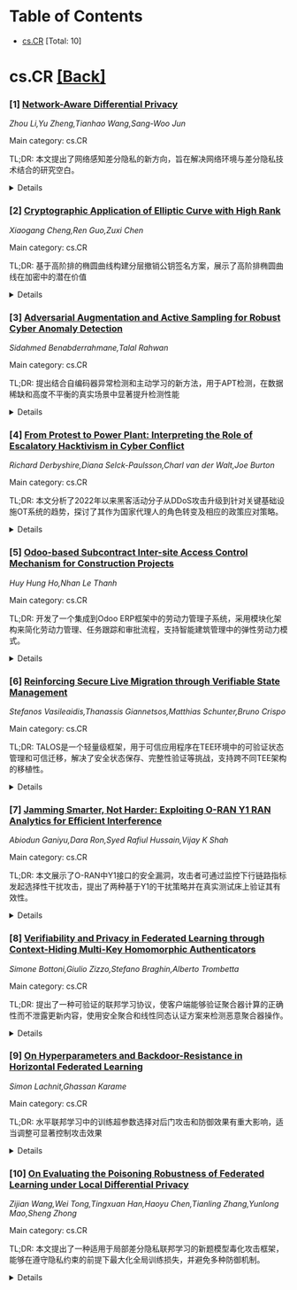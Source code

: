 <div id=toc></div>

# Table of Contents

- [cs.CR](#cs.CR) [Total: 10]


<div id='cs.CR'></div>

# cs.CR [[Back]](#toc)

### [1] [Network-Aware Differential Privacy](https://arxiv.org/abs/2509.04710)
*Zhou Li,Yu Zheng,Tianhao Wang,Sang-Woo Jun*

Main category: cs.CR

TL;DR: 本文提出了网络感知差分隐私的新方向，旨在解决网络环境与差分隐私技术结合的研究空白。


<details>
  <summary>Details</summary>
Motivation: 当前差分隐私研究主要集中在去中心化方向（如本地DP和混洗DP），但缺乏对网络通信环境下DP机制的系统性研究和专门优化。

Method: 通过识别网络安全和网络拓扑两个关键领域，探索网络研究如何为DP的设计和部署提供实质性贡献。

Result: 提出了网络感知差分隐私的研究框架，为DP在不同网络环境中的适配和优化提供了新的研究方向。

Conclusion: 这项工作旨在鼓励更多研究关注DP在各种网络环境中的部署优化，填补网络与DP交叉领域的研究空白。

Abstract: Differential privacy (DP) is a privacy-enhancement technology (PET) that
receives prominent attention from the academia, industry, and government. One
main development over the past decade has been the decentralization of DP,
including local DP and shuffle DP. Despite that decentralized DP heavily relies
on network communications for data collection,we found that: 1) no systematic
study has surveyed the research opportunities at the intersection of networking
and DP; 2) nor have there been significant efforts to develop DP mechanisms
that are explicitly tailored for network environments. In this paper, we seek
to address this gap by initiating a new direction of network-aware DP. We
identified two focus areas where the network research can offer substantive
contributions to the design and deployment of DP, related to network security
and topology. Through this work, we hope to encourage more research that
adapt/optimize DP's deployment in various network environments.

</details>


### [2] [Cryptographic Application of Elliptic Curve with High Rank](https://arxiv.org/abs/2509.04941)
*Xiaogang Cheng,Ren Guo,Zuxi Chen*

Main category: cs.CR

TL;DR: 基于高阶排的椭圆曲线构建分层撤销公钥签名方案，展示了高阶排椭圆曲线在加密中的潜在价值


<details>
  <summary>Details</summary>
Motivation: 排查高的椭圆曲线在敏捷性和安全性方面都优于传统RSA和有限域离散对数加密，但之前未被应用于加密方案

Method: 利用高阶排的椭圆曲线构建公钥签名方案，其中排名决定了撤销树的高度

Result: 虽然某些方面效率不高，但成功展示了高阶排椭圆曲线在加密中的重要价值

Conclusion: 高阶排椭圆曲线对加密应用具有重要价值，所提出的技术和假设可扩展到其他加密构建中

Abstract: Elliptic curve cryptography is better than traditional cryptography based on
RSA and discrete logarithm of finite field in terms of efficiency and security.
In this paper, we show how to exploit elliptic curve with high rank, which has
not been used in cryptography before, to construct cryptographic schemes.
Concretely we demonstrate how to construct public key signature scheme with
hierarchy revocation based on elliptic curve with high rank, where the rank
determines the height of the revocation tree. Although our construction is not
very efficient in some sense, our construction shows elliptic curve with high
rank is valuable and important for cryptographic usage. The technique and
assumption presented can surely be used for other cryptographic constructions.

</details>


### [3] [Adversarial Augmentation and Active Sampling for Robust Cyber Anomaly Detection](https://arxiv.org/abs/2509.04999)
*Sidahmed Benabderrahmane,Talal Rahwan*

Main category: cs.CR

TL;DR: 提出结合自编码器异常检测和主动学习的新方法，用于APT检测，在数据稀缺和高度不平衡的真实场景中显著提升检测性能


<details>
  <summary>Details</summary>
Motivation: APT攻击具有隐蔽性和长期性，传统监督学习需要大量标注数据，而现实场景中标注数据稀缺且APT样本极少（仅占0.004%）

Method: 基于注意力对抗双自编码器的异常检测框架，结合主动学习循环，选择性查询不确定样本的标签来减少标注成本

Result: 在DARPA透明计算项目的真实溯源数据上测试，覆盖多种操作系统，在两种攻击场景中均显著优于现有方法，检测率大幅提升

Conclusion: 该方法能够以最少的数据有效学习，减少对大量人工标注的依赖，为APT检测提供了有效的解决方案

Abstract: Advanced Persistent Threats (APTs) present a considerable challenge to
cybersecurity due to their stealthy, long-duration nature. Traditional
supervised learning methods typically require large amounts of labeled data,
which is often scarce in real-world scenarios. This paper introduces a novel
approach that combines AutoEncoders for anomaly detection with active learning
to iteratively enhance APT detection. By selectively querying an oracle for
labels on uncertain or ambiguous samples, our method reduces labeling costs
while improving detection accuracy, enabling the model to effectively learn
with minimal data and reduce reliance on extensive manual labeling. We present
a comprehensive formulation of the Attention Adversarial Dual AutoEncoder-based
anomaly detection framework and demonstrate how the active learning loop
progressively enhances the model's performance. The framework is evaluated on
real-world, imbalanced provenance trace data from the DARPA Transparent
Computing program, where APT-like attacks account for just 0.004\% of the data.
The datasets, which cover multiple operating systems including Android, Linux,
BSD, and Windows, are tested in two attack scenarios. The results show
substantial improvements in detection rates during active learning,
outperforming existing methods.

</details>


### [4] [From Protest to Power Plant: Interpreting the Role of Escalatory Hacktivism in Cyber Conflict](https://arxiv.org/abs/2509.05104)
*Richard Derbyshire,Diana Selck-Paulsson,Charl van der Walt,Joe Burton*

Main category: cs.CR

TL;DR: 本文分析了2022年以来黑客活动分子从DDoS攻击升级到针对关键基础设施OT系统的趋势，探讨了其作为国家代理人的角色转变及相应的政策应对策略。


<details>
  <summary>Details</summary>
Motivation: 研究黑客活动分子战术升级背后的战略动机，分析国家如何容忍、鼓励或利用这些组织作为代理人，在模糊 activism、网络犯罪和国家赞助行动界限的冲突中发挥作用。

Method: 提出了一种基于行动影响、对国家意识形态的契合度以及东道国参与程度来解读黑客活动分子的新方法，为理解这一现象提供了结构化分析框架。

Result: 揭示了黑客活动分子从抗议活动向类似网络战争行为的转变趋势，明确了其对国际安全稳定的威胁，并建立了分类评估体系。

Conclusion: 需要制定针对性的政策和安全策略来应对这一不断演变的威胁，为网络安全政策、治理以及非国家网络行为体与国家利益日益交织的讨论做出贡献。

Abstract: Since 2022, hacktivist groups have escalated their tactics, expanding from
distributed denial-of-service attacks and document leaks to include targeting
operational technology (OT). By 2024, attacks on the OT of critical national
infrastructure (CNI) had been linked to partisan hacktivist efforts in ongoing
geopolitical conflicts, demonstrating a shift from protest to something more
resembling cyber warfare. This escalation raises critical questions about the
classification of these groups and the appropriate state response to their
growing role in destabilizing international security.
  This paper examines the strategic motivations behind escalatory hacktivism,
highlighting how states may tolerate, encourage, or leverage hacktivist groups
as proxies in conflicts that blur the lines between activism, cybercrime, and
state-sponsored operations. We introduce a novel method for interpreting
hacktivists based on the impact of their actions, alignment to state ideology,
and host state involvement, offering a structured approach to understanding the
phenomenon. Finally, we assess policy and security implications, particularly
for host and victim states, and propose strategies to address this evolving
threat. By doing so, this paper contributes to international discussions on
cyber security policy, governance, and the increasing intersection between
non-state cyber actors and state interests.

</details>


### [5] [Odoo-based Subcontract Inter-site Access Control Mechanism for Construction Projects](https://arxiv.org/abs/2509.05149)
*Huy Hung Ho,Nhan Le Thanh*

Main category: cs.CR

TL;DR: 开发了一个集成到Odoo ERP框架中的劳动力管理子系统，采用模块化架构来简化劳动力管理、任务跟踪和审批流程，支持智能建筑管理中的弹性劳动力模式。


<details>
  <summary>Details</summary>
Motivation: Construction 4.0时代下，建筑行业采用智能灵活的 outsourcing 和分包策略，但面临层次集成管理和跨场地协作协调的挑战，需要新的管理系统来支持弹性劳动力模式。

Method: 采用三管齐下的方法：混合访问控制、第三方集成实现跨域通信、基于角色的跨场地映射算法；使用树状索引结构和拉格朗日插值法提高角色映射效率；通过统一的属性映射中心支持不同程度的定制化。

Result: 系统在高用户量和离线条件下表现出鲁棒性；实验结果显示数据库性能和工作流适应性得到改善，支持可扩展的企业级解决方案。

Conclusion: 该系统能够满足智能建筑管理不断发展的需求，为建筑行业提供了有效的弹性劳动力管理解决方案，支持动态扩展的劳动力模型和跨组织协作。

Abstract: In the era of Construction 4.0, the industry is embracing a new paradigm of
labor elasticity, driven by smart and flexible outsourcing and subcontracting
strategies. The increased reliance on specialized subcontractors enables
companies to scale labor dynamically based on project demands. This adaptable
workforce model presents challenges in managing hierarchical integration and
coordinating inter-site collaboration. Our design introduces a subsystem
integrated into the Odoo ERP framework, employing a modular architecture to
streamline labor management, task tracking, and approval workflows. The system
adopts a three-pronged approach to ensure synchronized data exchange between
general contractors and subcontractors, while maintaining both security and
operational independence. The system features hybrid access control,
third-party integration for cross-domain communication, and role-based mapping
algorithm across sites. The system supports varying degrees of customization
through a unified and consolidated attribute mapping center. This center
leverages a tree-like index structure and Lagrange interpolation method to
enhance the efficiency of role mapping. Demonstrations highlight practical
application in outsourcing, integration, and scalability scenarios, confirming
the system's robustness under high user volumes and in offline conditions.
Experimental results further show improvements in database performance and
workflow adaptability to support a scalable, enterprise-level solution that
aligns with the evolving demands of smart construction management.

</details>


### [6] [Reinforcing Secure Live Migration through Verifiable State Management](https://arxiv.org/abs/2509.05150)
*Stefanos Vasileaidis,Thanassis Giannetsos,Matthias Schunter,Bruno Crispo*

Main category: cs.CR

TL;DR: TALOS是一个轻量级框架，用于可信应用程序在TEE环境中的可验证状态管理和可信迁移，解决了安全状态保存、完整性验证等挑战，支持跨不同TEE架构的移植性。


<details>
  <summary>Details</summary>
Motivation: 现代分布式系统中需要支持可信应用程序在TEE环境中的实时迁移，但面临安全状态保存、完整性验证、防重放和防回滚、防止未授权克隆等独特挑战。

Method: 基于最小化信任假设原则，将TA视为不可信直到明确验证，不依赖可信第三方。集成内存自省和控制流图提取技术，确保迁移应用的完整性和安全启动。

Result: 实现了强安全保证同时保持效率，适用于去中心化环境，支持Intel SGX和RISC-V Keystone等多种TEE架构，证明了框架的可移植性。

Conclusion: TALOS框架为可信应用程序迁移提供了有效的解决方案，在保持安全性的同时实现了跨TEE架构的可移植性，适用于现代网络服务网格中的协同计算需求。

Abstract: Live migration of applications is a fundamental capability for enabling
resilient computing in modern distributed systems. However, extending this
functionality to trusted applications (TA) -- executing within Trusted
Execution Environments (TEEs) -- introduces unique challenges such as secure
state preservation, integrity verification, replay and rollback prevention, and
mitigation of unauthorized cloning of TAs. We present TALOS, a lightweight
framework for verifiable state management and trustworthy application
migration. While our implementation is prototyped and evaluated using Intel SGX
with the Gramine LibOS and RISC-V Keystone (evidencing the framework's
portability across diverse TEEs), its design is agnostic to the underlying TEE
architecture. Such agility is a necessity in today's network service mesh
(collaborative computing across the continuum) where application workloads must
be managed across domain boundaries in a harmonized fashion. TALOS is built
around the principle of minimizing trust assumptions: TAs are treated as
untrusted until explicitly verified, and the migration process does not rely on
a trusted third party. To ensure both the integrity and secure launch of the
migrated application, TALOS integrates memory introspection and control-flow
graph extraction, enabling robust verification of state continuity and
execution flow. Thereby achieving strong security guarantees while maintaining
efficiency, making it suitable for decentralized settings.

</details>


### [7] [Jamming Smarter, Not Harder: Exploiting O-RAN Y1 RAN Analytics for Efficient Interference](https://arxiv.org/abs/2509.05161)
*Abiodun Ganiyu,Dara Ron,Syed Rafiul Hussain,Vijay K Shah*

Main category: cs.CR

TL;DR: 本文展示了O-RAN中Y1接口的安全漏洞，攻击者可通过监控下行链路指标发起选择性干扰攻击，提出了两种基于Y1的干扰策略并在真实测试床上验证其有效性。


<details>
  <summary>Details</summary>
Motivation: O-RAN的Y1接口虽然增强了网络可见性和优化能力，但也带来了安全风险——恶意Y1消费者可能滥用分析信息进行针对性干扰攻击。

Method: 提出了两种Y1辅助干扰策略：基于DBSCAN聚类的干扰器和基于阈值的干扰器，并在空中LTE/5G O-RAN测试床上与持续干扰和随机干扰基准策略进行比较。

Result: 在无约束干扰预算下，阈值干扰器可接近持续干扰的破坏效果同时减少27%传输时间；在约束预算下，聚类干扰器最有效，可造成18.1%比特率下降而仅活跃25%时间。

Conclusion: 研究揭示了干扰隐蔽性与效率之间的关键权衡，表明Y1接口暴露RAN分析信息可能实现高度针对性、低开销的攻击，对民用和关键任务O-RAN部署提出了重要安全考虑。

Abstract: The Y1 interface in O-RAN enables the sharing of RAN Analytics Information
(RAI) between the near-RT RIC and authorized Y1 consumers, which may be
internal applications within the operator's trusted domain or external systems
accessing data through a secure exposure function. While this visibility
enhances network optimization and enables advanced services, it also introduces
a potential security risk -- a malicious or compromised Y1 consumer could
misuse analytics to facilitate targeted interference. In this work, we
demonstrate how an adversary can exploit the Y1 interface to launch selective
jamming attacks by passively monitoring downlink metrics. We propose and
evaluate two Y1-aided jamming strategies: a clustering-based jammer leveraging
DBSCAN for traffic profiling and a threshold-based jammer. These are compared
against two baselines strategies -- always-on jammer and random jammer -- on an
over-the-air LTE/5G O-RAN testbed. Experimental results show that in
unconstrained jamming budget scenarios, the threshold-based jammer can closely
replicate the disruption caused by always-on jamming while reducing
transmission time by 27\%. Under constrained jamming budgets, the
clustering-based jammer proves most effective, causing up to an 18.1\% bitrate
drop while remaining active only 25\% of the time. These findings reveal a
critical trade-off between jamming stealthiness and efficiency, and illustrate
how exposure of RAN analytics via the Y1 interface can enable highly targeted,
low-overhead attacks, raising important security considerations for both
civilian and mission-critical O-RAN deployments.

</details>


### [8] [Verifiability and Privacy in Federated Learning through Context-Hiding Multi-Key Homomorphic Authenticators](https://arxiv.org/abs/2509.05162)
*Simone Bottoni,Giulio Zizzo,Stefano Braghin,Alberto Trombetta*

Main category: cs.CR

TL;DR: 提出了一种可验证的联邦学习协议，使客户端能够验证聚合器计算的正确性而不泄露更新内容，使用安全聚合和线性同态认证方案来检测恶意聚合器操作。


<details>
  <summary>Details</summary>
Motivation: 联邦学习中聚合器可能恶意行为（如偏置模型或篡改权重），现有研究主要关注恶意客户端，但对恶意聚合器的防护不足。

Method: 结合标准安全聚合技术保护个体模型更新，使用线性同态认证方案实现高效、隐私保护的聚合结果验证。

Result: 协议能够检测聚合器的操纵行为，同时保持较低的计算开销，可扩展到具有数百万参数的大型神经网络。

Conclusion: 该工作为联邦学习提供了针对恶意聚合器的有效防护机制，在保护隐私的同时确保了计算结果的正确性验证。

Abstract: Federated Learning has rapidly expanded from its original inception to now
have a large body of research, several frameworks, and sold in a variety of
commercial offerings. Thus, its security and robustness is of significant
importance. There are many algorithms that provide robustness in the case of
malicious clients. However, the aggregator itself may behave maliciously, for
example, by biasing the model or tampering with the weights to weaken the
models privacy. In this work, we introduce a verifiable federated learning
protocol that enables clients to verify the correctness of the aggregators
computation without compromising the confidentiality of their updates. Our
protocol uses a standard secure aggregation technique to protect individual
model updates with a linearly homomorphic authenticator scheme that enables
efficient, privacy-preserving verification of the aggregated result. Our
construction ensures that clients can detect manipulation by the aggregator
while maintaining low computational overhead. We demonstrate that our approach
scales to large models, enabling verification over large neural networks with
millions of parameters.

</details>


### [9] [On Hyperparameters and Backdoor-Resistance in Horizontal Federated Learning](https://arxiv.org/abs/2509.05192)
*Simon Lachnit,Ghassan Karame*

Main category: cs.CR

TL;DR: 水平联邦学习中的训练超参数选择对后门攻击和防御效果有重大影响，适当调整可显著控制攻击效果


<details>
  <summary>Details</summary>
Motivation: 现有联邦学习安全研究常忽视良性客户端超参数选择对后门攻击效果的重要影响，导致攻击效果被高估或低估防御效果

Method: 通过理论分析和实验测量，研究了学习率、批处理大小、本地迭代次数等超参数对后门攻击效果的影响

Result: 适当调整良性客户端超参数可显著控制后门攻击效果，如将A3FL攻击的50%存活期减少98.6%，主任务准确率仅下降2.9%百分点

Conclusion: 在水平联邦学习安全研究中，应重视良性客户端超参数选择，适当调整可在不使用任何防御措施的情况下显著提升模型安全性

Abstract: Horizontal Federated Learning (HFL) is particularly vulnerable to backdoor
attacks as adversaries can easily manipulate both the training data and
processes to execute sophisticated attacks. In this work, we study the impact
of training hyperparameters on the effectiveness of backdoor attacks and
defenses in HFL. More specifically, we show both analytically and by means of
measurements that the choice of hyperparameters by benign clients does not only
influence model accuracy but also significantly impacts backdoor attack
success. This stands in sharp contrast with the multitude of contributions in
the area of HFL security, which often rely on custom ad-hoc hyperparameter
choices for benign clients$\unicode{x2013}$leading to more pronounced backdoor
attack strength and diminished impact of defenses. Our results indicate that
properly tuning benign clients' hyperparameters$\unicode{x2013}$such as
learning rate, batch size, and number of local epochs$\unicode{x2013}$can
significantly curb the effectiveness of backdoor attacks, regardless of the
malicious clients' settings. We support this claim with an extensive robustness
evaluation of state-of-the-art attack-defense combinations, showing that
carefully chosen hyperparameters yield across-the-board improvements in
robustness without sacrificing main task accuracy. For example, we show that
the 50%-lifespan of the strong A3FL attack can be reduced by 98.6%,
respectively$\unicode{x2013}$all without using any defense and while incurring
only a 2.9 percentage points drop in clean task accuracy.

</details>


### [10] [On Evaluating the Poisoning Robustness of Federated Learning under Local Differential Privacy](https://arxiv.org/abs/2509.05265)
*Zijian Wang,Wei Tong,Tingxuan Han,Haoyu Chen,Tianling Zhang,Yunlong Mao,Sheng Zhong*

Main category: cs.CR

TL;DR: 本文提出了一种适用于局部差分隐私联邦学习的新题模型毒化攻击框架，能够在遵守隐私约束的前提下最大化全局训练损失，并避免多种防御机制。


<details>
  <summary>Details</summary>
Motivation: 联邦学习与局部差分隐私结合虽能保护隐私，但分布式数据管理使其容易受到恶意参与者的模型毒化攻击。当前对LDPFL协议在模型毒化攻击下的稳健性研究不充分。

Method: 提出了一种可扩展的模型毒化攻击框架，通过在逆向训练过程中嵌入精心设计的约束来避免Multi-Krum和修剪均值等防御机制。

Result: 在三种代表性LDPFL协议、三个标准数据集和两类深度神经网络上评估，定制攻击显著降低了全局模型性能，揭示了关键漏洞。

Conclusion: 该研究揭示了LDPFL对模型毒化攻击的敏感性，强调了开发更稳健的防御策略的必要性。

Abstract: Federated learning (FL) combined with local differential privacy (LDP)
enables privacy-preserving model training across decentralized data sources.
However, the decentralized data-management paradigm leaves LDPFL vulnerable to
participants with malicious intent. The robustness of LDPFL protocols,
particularly against model poisoning attacks (MPA), where adversaries inject
malicious updates to disrupt global model convergence, remains insufficiently
studied. In this paper, we propose a novel and extensible model poisoning
attack framework tailored for LDPFL settings. Our approach is driven by the
objective of maximizing the global training loss while adhering to local
privacy constraints. To counter robust aggregation mechanisms such as
Multi-Krum and trimmed mean, we develop adaptive attacks that embed carefully
crafted constraints into a reverse training process, enabling evasion of these
defenses. We evaluate our framework across three representative LDPFL
protocols, three benchmark datasets, and two types of deep neural networks.
Additionally, we investigate the influence of data heterogeneity and privacy
budgets on attack effectiveness. Experimental results demonstrate that our
adaptive attacks can significantly degrade the performance of the global model,
revealing critical vulnerabilities and highlighting the need for more robust
LDPFL defense strategies against MPA. Our code is available at
https://github.com/ZiJW/LDPFL-Attack

</details>

